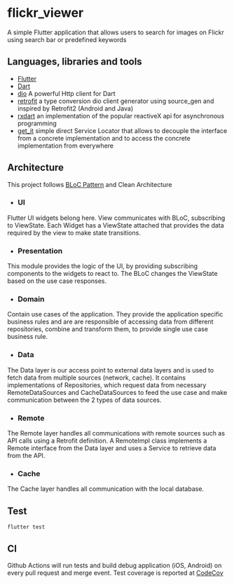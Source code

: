 # flickr_viewer
A simple Flutter application that allows users to search for images on Flickr using search bar or predefined keywords

## Languages, libraries and tools
- [Flutter](https://flutter.dev/)
- [Dart](https://dart.dev/)
- [dio](https://pub.dev/packages/dio) A powerful Http client for Dart
- [retrofit](https://pub.dev/packages/retrofit) a type conversion dio client generator using source_gen 
and inspired by Retrofit2 (Android and Java)
- [rxdart](https://pub.dev/packages/rxdart) an implementation of the popular reactiveX api 
for asynchronous programming
- [get_it](https://pub.dev/packages/get_it) simple direct Service Locator that allows to decouple the interface 
from a concrete implementation and to access the concrete implementation from everywhere

## Architecture
This project follows [BLoC Pattern](https://medium.com/flutter-community/flutter-bloc-with-streams-6ed8d0a63bb8) 
and Clean Architecture

- ### UI
Flutter UI widgets belong here. View communicates with BLoC, subscribing to ViewState. 
Each Widget has a ViewState attached that provides the data required by the view to make state transitions.

- ### Presentation
This module provides the logic of the UI, by providing subscribing components to the widgets to react to. 
The BLoC changes the ViewState based on the use case responses.

- ### Domain
Contain use cases of the application. They provide the application specific business rules and are 
are responsible of accessing data from different repositories, combine and transform them, to 
provide single use case business rule.

- ### Data
The Data layer is our access point to external data layers and is used to fetch data from multiple 
sources (network, cache). It contains implementations of Repositories, which request data from 
necessary RemoteDataSources and CacheDataSources to feed the use case and make communication 
between the 2 types of data sources.


- ### Remote
The Remote layer handles all communications with remote sources such as API calls using a Retrofit 
definition. A RemoteImpl class implements a Remote interface from the Data layer and uses a Service 
to retrieve data from the API.


- ### Cache
The Cache layer handles all communication with the local database.

## Test
`flutter test`

## CI
Github Actions will run tests and build debug application (iOS, Android) on every pull request and merge event.
Test coverage is reported at [CodeCov](https://codecov.io/gh/giangpham96/flickr_viewer)
